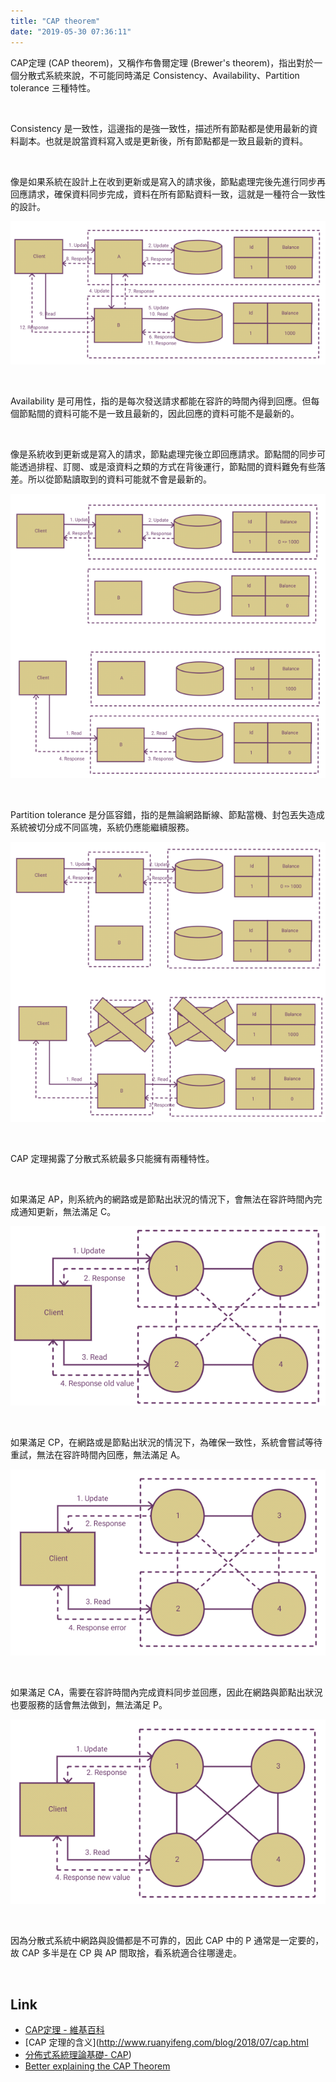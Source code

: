 ```yaml
---
title: "CAP theorem"
date: "2019-05-30 07:36:11"
---
```



CAP定理 (CAP theorem)，又稱作布魯爾定理 (Brewer's theorem)，指出對於一個分散式系統來說，不可能同時滿足 Consistency、Availability、Partition tolerance 三種特性。  

<!-- More -->

<br/>


Consistency 是一致性，這邊指的是強一致性，描述所有節點都是使用最新的資料副本。也就是說當資料寫入或是更新後，所有節點都是一致且最新的資料。  

</br>


像是如果系統在設計上在收到更新或是寫入的請求後，節點處理完後先進行同步再回應請求，確保資料同步完成，資料在所有節點資料一致，這就是一種符合一致性的設計。   

![1.png](1.png)

</br>


Availability 是可用性，指的是每次發送請求都能在容許的時間內得到回應。但每個節點間的資料可能不是一致且最新的，因此回應的資料可能不是最新的。  

</br>


像是系統收到更新或是寫入的請求，節點處理完後立即回應請求。節點間的同步可能透過排程、訂閱、或是滾資料之類的方式在背後運行，節點間的資料難免有些落差。所以從節點讀取到的資料可能就不會是最新的。    

![2.png](2.png)

</br>


Partition tolerance 是分區容錯，指的是無論網路斷線、節點當機、封包丟失造成系統被切分成不同區塊，系統仍應能繼續服務。  

![3.png](3.png)

</br>


CAP 定理揭露了分散式系統最多只能擁有兩種特性。  

</br>


如果滿足 AP，則系統內的網路或是節點出狀況的情況下，會無法在容許時間內完成通知更新，無法滿足 C。  

![4.png](4.png)

</br>


如果滿足 CP，在網路或是節點出狀況的情況下，為確保一致性，系統會嘗試等待重試，無法在容許時間內回應，無法滿足 A。

![5.png](5.png)

</br>


如果滿足 CA，需要在容許時間內完成資料同步並回應，因此在網路與節點出狀況也要服務的話會無法做到，無法滿足 P。  

![6.png](6.png)

</br>


因為分散式系統中網路與設備都是不可靠的，因此 CAP 中的 P 通常是一定要的，故 CAP 多半是在 CP 與 AP 間取捨，看系統適合往哪邊走。  

</br>


Link
----
* [CAP定理 - 維基百科](https://zh.m.wikipedia.org/zh-tw/CAP定理)
* [CAP 定理的含义](http://www.ruanyifeng.com/blog/2018/07/cap.html
* [分佈式系統理論基礎- CAP](https://www.cnblogs.com/GarfieldEr007/p/9950736.html))
* [Better explaining the CAP Theorem](https://dzone.com/articles/better-explaining-cap-theorem)
